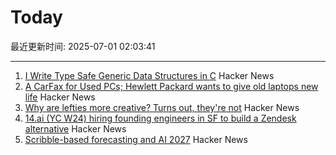# Today

最近更新时间: 2025-07-01 02:03:41

--- 
1. [I Write Type Safe Generic Data Structures in C](https://danielchasehooper.com/posts/typechecked-generic-c-data-structures/) Hacker News
2. [A CarFax for Used PCs; Hewlett Packard wants to give old laptops new life](https://spectrum.ieee.org/carmax-used-pcs) Hacker News
3. [Why are lefties more creative? Turns out, they're not](https://phys.org/news/2025-06-lefties-creative-theyre.html) Hacker News
4. [14.ai (YC W24) hiring founding engineers in SF to build a Zendesk alternative](https://14.ai/careers) Hacker News
5. [Scribble-based forecasting and AI 2027](https://dynomight.net/scribbles/) Hacker News
